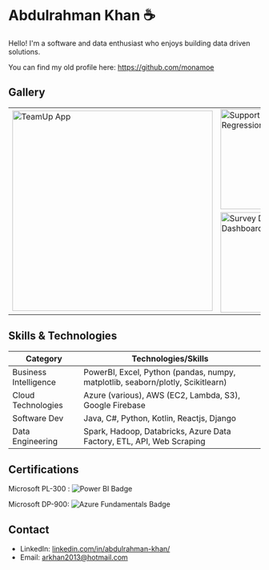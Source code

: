 # Abdulrahman Khan ☕
<!-- <p style="color:gray; font-style:italic;">𝐼 𝒱𝒾𝓈𝓊𝒶𝓁𝒾𝓏𝑒𝒹 𝑀𝓎 𝒮𝓅𝑒𝓃𝒹𝒾𝓃𝑔 𝐻𝒶𝒷𝒾𝓉𝓈 𝒶𝓃𝒹 𝑅𝑒𝑔𝓇𝑒𝓉𝓉𝑒𝒹 𝐸𝓋𝑒𝓇𝓎𝓉𝒽𝒾𝓃𝑔.</p> -->

Hello! I'm a software and data enthusiast who enjoys building data driven solutions.

You can find my old profile here: https://github.com/monamoe

## Gallery 

<div align="center">
<table>
  <tr>
    <td rowspan="2">
      <img src="https://github.com/user-attachments/assets/4f487658-6b68-4a9c-bcd0-6e5d8e0d71c4" height="400" title="TeamUp App">
    </td>
    <td>
      <img src="https://github.com/user-attachments/assets/747cdbfc-ddc0-4196-a81c-be282017bcce" width="200" title="Support Vector Regression">
    </td>
    <td>
      <img src="https://github.com/user-attachments/assets/5cfebe6a-6a8d-4a02-a7ea-f5aac12aab5c" width="200" title="TTC Bus Delay Analysis">
    </td>
    <td>
      <img src="https://github.com/user-attachments/assets/573d4100-f4c1-4747-825d-414a7d86acb1" width="200" title="TTC Bus Delay PowerBI Dashboard">
    </td>
  </tr>
  <tr>
    <td>
      <img src="https://github.com/user-attachments/assets/8e361d7b-3a9a-4174-b939-85f8c9d6acbf" width="200" title="Survey Data PowerBI Dashboard">
    </td>
    <td>
      <img src="https://github.com/user-attachments/assets/5091c091-11fa-40bd-be98-357422803cd3" width="200" title="TeachGearPro E-Commerce Data Analysis">
    </td>
    <td>
      <img src="https://github.com/user-attachments/assets/5179bd8a-e637-4b30-bce4-b861ee986f4a" width="200" title="Bike Sales Dashboard">
    </td>
  </tr>
</table>
</div>









## Skills & Technologies

| Category              | Technologies/Skills                                                             |
| --------------------- | ------------------------------------------------------------------------------- |
| Business Intelligence | PowerBI, Excel, Python (pandas, numpy, matplotlib, seaborn/plotly, Scikitlearn) |
| Cloud Technologies    | Azure (various), AWS (EC2, Lambda, S3), Google Firebase                         |
| Software Dev          | Java, C#, Python, Kotlin, Reactjs, Django                                       |
| Data Engineering      | Spark, Hadoop, Databricks, Azure Data Factory, ETL, API, Web Scraping           |

## Certifications
Microsoft PL-300 : ![Power BI Badge](https://img.shields.io/badge/PowerBI-Data_Analyst_Associate-blue)

Microsoft DP-900: ![Azure Fundamentals Badge](https://img.shields.io/badge/Azure-Fundamentals-blue)

## Contact
*   LinkedIn: [linkedin.com/in/abdulrahman-khan/](linkedin.com/in/abdulrahman-khan/)
*   Email: arkhan2013@hotmail.com


